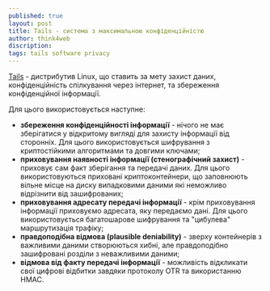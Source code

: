 ```yaml
---
published: true
layout: post
title: Tails - система з максимальною конфіденційністю
author: think4web
discription:
tags: tails software privacy
---
```


[Tails](https://tails.boum.org/) - дистрибутив Linux, що ставить за мету захист даних, конфіденційність спілкування через інтернет, та збереження конфіденційної інформації.

Для цього використовується наступне:
- **збереження конфіденційності інформації** - нічого не має зберігатися у відкритому вигляді для захисту інформації від сторонніх. Для цього використовується шифрування з криптостійкими алгоритмами та довгими ключами;
- **приховування наявності інформації (стенографічний захист)** - приховує сам факт зберігання та передачі даних. Для цього використовуються приховані криптоконтейнери, що заповнюють вільне місце на диску випадковими даними які неможливо відрізнити від зашифрованих;
- **приховування адресату передачі інформації** - крім приховування інформації приховуємо адресата, яку передаємо дані. Для цього використовується багатошарове шифрування та "цибулева" маршрутизація трафіку;
- **правдоподібна відмова (plausible deniability)** - зверху контейнерів з важливими даними створюються хибні, але правдоподібно зашифровані розділи з неважливими даними; 
- **відмова від факту передачі інформації** - можливість відкликати свої цифрові відбитки завдяки протоколу OTR та використанню HMAC.
